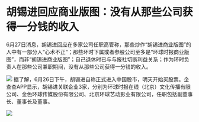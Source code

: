 

# 胡锡进回应商业版图：没有从那些公司获得一分钱的收入

6月27日消息，胡锡进回应在多家公司任职高管称，那些炒作“胡锡进商业版图”的人中有一部分人“心术不正”；那些环时下属或者参股公司至多是“环球时报商业版图”，而非“胡锡进商业版图”；自己退休时已与与报社切断利益关系；作为环时负责人在那些公司兼职期间，没有从那些公司获得一分钱的收入。

![](https://inews.gtimg.com/om_bt/OPp-8SGoFNHlOi6Q7eO5tr8U-m1qHkuM3d7GTJBvfUX2UAA/1000)
据了解，6月26日下午，胡锡进自称正式进入中国股市，明天开始买股票。企查查APP显示，胡锡进关联企业3家，分别为环球时报在线（北京）文化传播有限公司、金色环球传媒股份有限公司、北京环球艺动影业有限公司，任职包括副董事长、董事长及董事。

![](https://inews.gtimg.com/om_bt/Ov0-3sp0pGsZO0Te3rAm8d9RUCBDMluClRTf-ljMKbfZEAA/1000)

